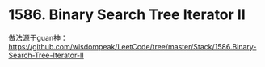 # 1586. Binary Search Tree Iterator II

做法源于guan神：
<https://github.com/wisdompeak/LeetCode/tree/master/Stack/1586.Binary-Search-Tree-Iterator-II>
